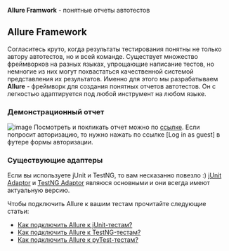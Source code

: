 [allure-dashboard-image]: https://raw.github.com/allure-framework/allure-core/master/docs/allure-dashboard.png
[allure-teamcity-release-artifact]: http://teamcity.qatools.ru/repository/download/allure_core_master_release/473:id/index.html
[junit-adaptor]: https://github.com/allure-framework/allure-core/blob/master/allure-junit/allure-junit-adaptor/README.ru.md
[testng-adaptor]: https://github.com/allure-framework/allure-core/blob/master/allure-testng/allure-testng-adaptor/README.ru.md
[pytest-adaptor]: https://github.com/allure-framework/allure-python/README.md

**Allure Framwork** - понятные отчеты автотестов

## Allure Framework

Согласитесь круто, когда результаты тестирования понятны не только автору автотестов, но и всей команде.
Существует множество фреймворков на разных языках, упрощающие написание тестов, но немногие из них могут
похвастаться качественной системой представления их результатов. Именно для этого мы разрабатываем **Allure** -
фреймворк для создания понятных отчетов автотестов. Он с легкостью адаптируется под любой инструмент на любом языке.

### Демонстрационный отчет

![image][allure-dashboard-image]
Посмотреть и покликать отчет можно по [ссылке][allure-teamcity-release-artifact].
Если попросит авторизацию, то нужно нажать по ссылке [Log in as guest] в футере формы авторизации.

### Существующие адаптеры

Если вы используете jUnit и TestNG, то вам несказанно повезло :)
[jUnit Adaptor][junit-adaptor] и [TestNG Adaptor][testng-adaptor] являюся основными и они всегда имеют актуальную версию.

Чтобы подключить Allure к вашим тестам прочитайте следующие статьи:
* [Как подключить Allure к jUnit-тестам?][junit-adaptor]
* [Как подключить Allure к TestNG-тестам?][testng-adaptor]
* [Как подключить Allure к pyTest-тестам?][pytest-adaptor]

